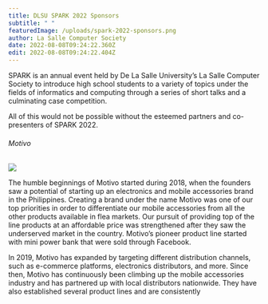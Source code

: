 ```yaml
---
title: DLSU SPARK 2022 Sponsors
subtitle: " "
featuredImage: /uploads/spark-2022-sponsors.png
author: La Salle Computer Society
date: 2022-08-08T09:24:22.360Z
edit: 2022-08-08T09:24:22.404Z
---
```

<!--StartFragment-->

SPARK is an annual event held by De La Salle University’s La Salle Computer Society to introduce high school students to a variety of topics under the fields of informatics and computing through a series of short talks and a culminating case competition.  

All of this would not be possible without the esteemed partners and co-presenters of SPARK 2022.



###### Motivo

![](/uploads/motivo_logo_white.png)

The humble beginnings of Motivo started during 2018, when the founders saw a potential of starting up an electronics and mobile accessories brand in the Philippines. Creating a brand under the name Motivo was one of our top priorities in order to differentiate our mobile accessories from all the other products available in flea markets. Our pursuit of providing top of the line products at an affordable price was strengthened after they saw the underserved market in the country. Motivo’s pioneer product line started with mini power bank that were sold through Facebook. 

In 2019, Motivo has expanded by targeting different distribution channels, such as e-commerce platforms, electronics distributors, and more. Since then, Motivo has continuously been climbing up the mobile accessories industry and has partnered up with local distributors nationwide. They have also established several product lines and are consistently



<!--EndFragment-->